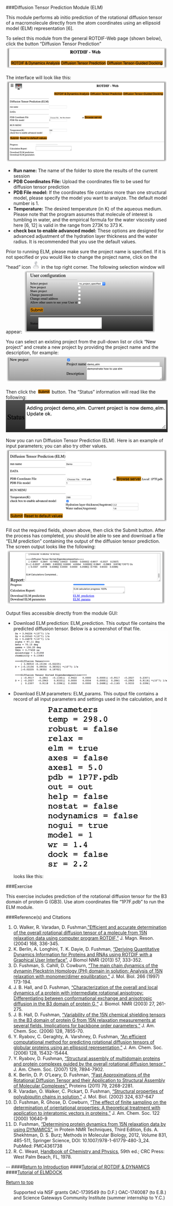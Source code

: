 <META http-equiv="Content-Style-Type" content="text/css">
<LINK href="../sassie_style.css" rel="stylesheet" type="text/css"> 

###Diffusion Tensor Prediction Module (ELM)

This module performs ab initio prediction of the rotational diffusion tensor of a macromolecule directly from the atom coordinates using an ellipsoid model (ELM) representation [6].

To select this module from the general ROTDIF-Web page (shown below), click the button “Diffusion Tensor Prediction”
![inline image](images/elm.fld/image001.png)

The interface will look like this:
![inline image](images/elm.fld/image002.png)

*	**Run name:** The name of the folder to store the results of the current session
*	**PDB Coordinates File:** Upload the coordinates file to be used for diffusion tensor prediction
*	**PDB File model:** If the coordinates file contains more than one structural model, please specify the model you want to analyze. The default model number is 1. 
*	**Temperature:** The desired temperature (in K) of the aqueous medium. Please note that the program assumes that molecule of interest is tumbling in water, and the empirical formula for the water viscosity used here [6, 12] is valid in the range from 273K to 373 K. 
*	**check box to enable advanced model:** These options are designed for advanced adjustment of the hydration layer thickness and the water radius. It is recommended that you use the default values.

Prior to running ELM, please make sure the project name is specified. If it is not specified or you would like to change the project name, click on the “head” icon ![inline image](images/elm.fld/image003.png) in the top right corner. The following selection window will appear:
![inline image](images/elm.fld/image004.png) 

You can select an existing project from the pull-down list or click “New project” and create a new project by providing the project name and the description, for example:
![inline image](images/elm.fld/image005.png) 

Then click the ![inline image](images/elm.fld/image006.png) button. The “Status” information will read like the following:
![inline image](images/elm.fld/image007.png) 

Now you can run Diffusion Tensor Prediction (ELM). Here is an example of input parameters; you can also try other values.
![inline image](images/elm.fld/image008.png) 

Fill out the required fields, shown above, then click the Submit button. After the process has completed, you should be able to see and download a file “ELM prediction” containing the output of the diffusion tensor prediction. The screen output looks like the following:
![inline image](images/elm.fld/image009.png) 

Output files accessible directly from the module GUI:
 
*	Download ELM prediction: ELM_prediction. This output file contains the predicted diffusion tensor. Below is a screenshot of that file.
![inline image](images/elm.fld/image010.png) 

*	Download ELM parameters: ELM_params. This output file contains a record of all input parameters and settings used in the calculation, and it looks like this:
![inline image](images/elm.fld/image011.png) 

###Exercise

This exercise includes prediction of the rotational diffusion tensor for the B3 domain of protein G (GB3). Use atom coordinates file “1P7F.pdb” to run the ELM module. 


###Reference(s) and Citations
1. O. Walker, R. Varadan, D. Fushman,[”Efficient and accurate determination of the overall rotational diffusion tensor of a molecule from 15N relaxation data using computer program ROTDIF,”](https://www.ncbi.nlm.nih.gov/pubmed/15140445) J. Magn. Reson. (2004) 168, 336-345.
2. K. Berlin, A. Longhini, T. K. Dayie, D. Fushman, [“Deriving Quantitative Dynamics Information for Proteins and RNAs using ROTDIF with a Graphical User Interface”,](https://www.ncbi.nlm.nih.gov/pubmed/24170368) J Biomol NMR (2013) 57, 333-352.
3. D. Fushman, S. Cahill, D. Cowburn, [“The main chain dynamics of the dynamin Pleckstrin Homology (PH) domain in solution: Analysis of 15N relaxation with monomer/dimer equilibration,”](https://www.ncbi.nlm.nih.gov/pubmed/9054979) J. Mol. Biol. 266 (1997) 173-194. 
4. J. B. Hall, and D. Fushman, [“Characterization of the overall and local dynamics of a protein with intermediate rotational anisotropy: Differentiating between conformational exchange and anisotropic diffusion in the B3 domain of protein G,“](https://www.ncbi.nlm.nih.gov/pubmed/12975584) J. Biomol. NMR (2003) 27, 261-275. 
5. J. B. Hall, D. Fushman, [“Variability of the 15N chemical shielding tensors in the B3 domain of protein G from 15N relaxation measurements at several fields. Implications for backbone order parameters,”](https://pubs.acs.org/doi/abs/10.1021/ja060406x) J. Am. Chem. Soc. (2006) 128, 7855-70.
6. Y. Ryabov, C. Geraghty, A. Varshney, D. Fushman, [“An efficient computational method for predicting rotational diffusion tensors of globular proteins using an ellipsoid representation,”](https://pubs.acs.org/doi/abs/10.1021/ja062715t) J. Am. Chem. Soc. (2006) 128, 15432-15444.
7. Y. Ryabov, D. Fushman, [“Structural assembly of multidomain proteins and protein complexes guided by the overall rotational diffusion tensor,”](https://www.ncbi.nlm.nih.gov/pubmed/17550252) J. Am. Chem. Soc. (2007) 129, 7894-7902.
8. K. Berlin, D. P. O’Leary, D. Fushman, [“Fast Approximations of the Rotational Diffusion Tensor and their Application to Structural Assembly of Molecular Complexes”,](https://www.ncbi.nlm.nih.gov/pubmed/21604302) Proteins (2011) 79, 2268-2281.
9. R. Varadan, O. Walker, C. Pickart, D. Fushman, [“Structural properties of polyubiquitin chains in solution,”](https://www.ncbi.nlm.nih.gov/pubmed/12460567) J. Mol. Biol. (2002) 324, 637-647
10. D. Fushman, R. Ghose, D. Cowburn, [“The effect of finite sampling on the determination of orientational properties: A theoretical treatment with application to interatomic vectors in proteins,”](https://pubs.acs.org/doi/abs/10.1021/ja001128j) J. Am. Chem. Soc. 122 (2000) 10640-9
11. D. Fushman, [“Determining protein dynamics from 15N relaxation data by using DYNAMICS”,](https://www.ncbi.nlm.nih.gov/pmc/articles/PMC4361738/) in Protein NMR Techniques, Third Edition, Eds. A. Shekhtman, D. S. Burz; Methods in Molecular Biology, 2012, Volume 831, 485-511, Springer Science, DOI: 10.1007/978-1-61779-480-3_24. PubMed: PMC4361738
12. R. C. Weast, [Handbook of Chemistry and Physics](http://hbcponline.com/faces/contents/ContentsSearch.xhtml), 59th ed.; CRC Press: West Palm Beach, FL, 1978.

--
####[Return to Introduction](./rotdif_intro.html)
####[Tutorial of ROTDIF & DYNAMICS](./rotdif_all.html)
####[Tutorial of ELMDOCK](./elmdock.html)  

<a href=#>Return to top</a>

<footer>
  <ul>
  Supported via NSF grants OAC-1739549 (to D.F.) OAC-1740087 (to E.B.) and Science Gateways Community Institute (summer internship to Y.C.)
  </ul>
</footer> 
